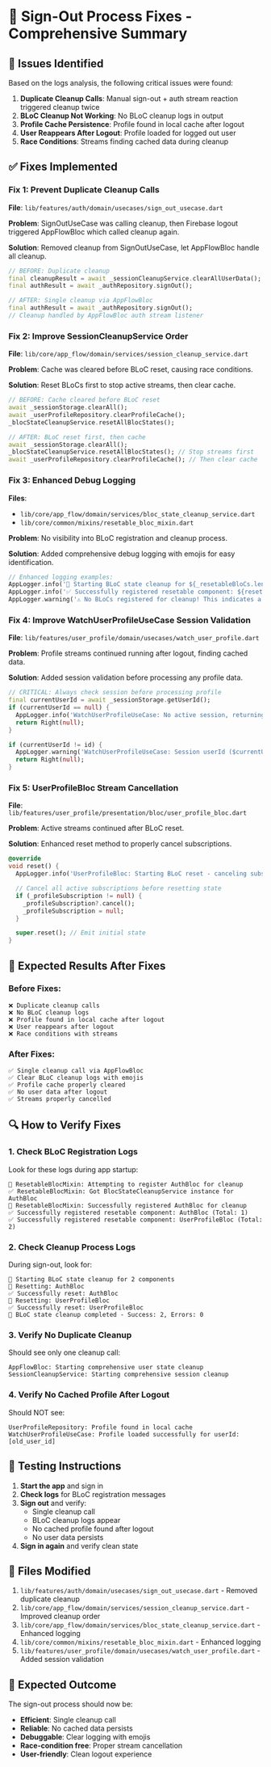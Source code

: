 # 🔧 Sign-Out Process Fixes - Comprehensive Summary

## 🚨 **Issues Identified**

Based on the logs analysis, the following critical issues were found:

1. **Duplicate Cleanup Calls**: Manual sign-out + auth stream reaction triggered cleanup twice
2. **BLoC Cleanup Not Working**: No BLoC cleanup logs in output
3. **Profile Cache Persistence**: Profile found in local cache after logout
4. **User Reappears After Logout**: Profile loaded for logged out user
5. **Race Conditions**: Streams finding cached data during cleanup

## ✅ **Fixes Implemented**

### **Fix 1: Prevent Duplicate Cleanup Calls**

**File**: `lib/features/auth/domain/usecases/sign_out_usecase.dart`

**Problem**: SignOutUseCase was calling cleanup, then Firebase logout triggered AppFlowBloc which called cleanup again.

**Solution**: Removed cleanup from SignOutUseCase, let AppFlowBloc handle all cleanup.

```dart
// BEFORE: Duplicate cleanup
final cleanupResult = await _sessionCleanupService.clearAllUserData();
final authResult = await _authRepository.signOut();

// AFTER: Single cleanup via AppFlowBloc
final authResult = await _authRepository.signOut();
// Cleanup handled by AppFlowBloc auth stream listener
```

### **Fix 2: Improve SessionCleanupService Order**

**File**: `lib/core/app_flow/domain/services/session_cleanup_service.dart`

**Problem**: Cache was cleared before BLoC reset, causing race conditions.

**Solution**: Reset BLoCs first to stop active streams, then clear cache.

```dart
// BEFORE: Cache cleared before BLoC reset
await _sessionStorage.clearAll();
await _userProfileRepository.clearProfileCache();
_blocStateCleanupService.resetAllBlocStates();

// AFTER: BLoC reset first, then cache
await _sessionStorage.clearAll();
_blocStateCleanupService.resetAllBlocStates(); // Stop streams first
await _userProfileRepository.clearProfileCache(); // Then clear cache
```

### **Fix 3: Enhanced Debug Logging**

**Files**:

- `lib/core/app_flow/domain/services/bloc_state_cleanup_service.dart`
- `lib/core/common/mixins/resetable_bloc_mixin.dart`

**Problem**: No visibility into BLoC registration and cleanup process.

**Solution**: Added comprehensive debug logging with emojis for easy identification.

```dart
// Enhanced logging examples:
AppLogger.info('🔄 Starting BLoC state cleanup for ${_resetableBloCs.length} components');
AppLogger.info('✅ Successfully registered resetable component: ${resetable.runtimeType}');
AppLogger.warning('⚠️ No BLoCs registered for cleanup! This indicates a registration issue.');
```

### **Fix 4: Improve WatchUserProfileUseCase Session Validation**

**File**: `lib/features/user_profile/domain/usecases/watch_user_profile.dart`

**Problem**: Profile streams continued running after logout, finding cached data.

**Solution**: Added session validation before processing any profile data.

```dart
// CRITICAL: Always check session before processing profile
final currentUserId = await _sessionStorage.getUserId();
if (currentUserId == null) {
  AppLogger.info('WatchUserProfileUseCase: No active session, returning null profile');
  return Right(null);
}

if (currentUserId != id) {
  AppLogger.warning('WatchUserProfileUseCase: Session userId ($currentUserId) != requested userId ($id)');
  return Right(null);
}
```

### **Fix 5: UserProfileBloc Stream Cancellation**

**File**: `lib/features/user_profile/presentation/bloc/user_profile_bloc.dart`

**Problem**: Active streams continued after BLoC reset.

**Solution**: Enhanced reset method to properly cancel subscriptions.

```dart
@override
void reset() {
  AppLogger.info('UserProfileBloc: Starting BLoC reset - canceling subscriptions');

  // Cancel all active subscriptions before resetting state
  if (_profileSubscription != null) {
    _profileSubscription?.cancel();
    _profileSubscription = null;
  }

  super.reset(); // Emit initial state
}
```

## 🎯 **Expected Results After Fixes**

### **Before Fixes**:

```
❌ Duplicate cleanup calls
❌ No BLoC cleanup logs
❌ Profile found in local cache after logout
❌ User reappears after logout
❌ Race conditions with streams
```

### **After Fixes**:

```
✅ Single cleanup call via AppFlowBloc
✅ Clear BLoC cleanup logs with emojis
✅ Profile cache properly cleared
✅ No user data after logout
✅ Streams properly cancelled
```

## 🔍 **How to Verify Fixes**

### **1. Check BLoC Registration Logs**

Look for these logs during app startup:

```
🔄 ResetableBlocMixin: Attempting to register AuthBloc for cleanup
✅ ResetableBlocMixin: Got BlocStateCleanupService instance for AuthBloc
🎯 ResetableBlocMixin: Successfully registered AuthBloc for cleanup
✅ Successfully registered resetable component: AuthBloc (Total: 1)
✅ Successfully registered resetable component: UserProfileBloc (Total: 2)
```

### **2. Check Cleanup Process Logs**

During sign-out, look for:

```
🔄 Starting BLoC state cleanup for 2 components
🔄 Resetting: AuthBloc
✅ Successfully reset: AuthBloc
🔄 Resetting: UserProfileBloc
✅ Successfully reset: UserProfileBloc
🎯 BLoC state cleanup completed - Success: 2, Errors: 0
```

### **3. Verify No Duplicate Cleanup**

Should see only one cleanup call:

```
AppFlowBloc: Starting comprehensive user state cleanup
SessionCleanupService: Starting comprehensive session cleanup
```

### **4. Verify No Cached Profile After Logout**

Should NOT see:

```
UserProfileRepository: Profile found in local cache
WatchUserProfileUseCase: Profile loaded successfully for userId: [old_user_id]
```

## 🚀 **Testing Instructions**

1. **Start the app** and sign in
2. **Check logs** for BLoC registration messages
3. **Sign out** and verify:
   - Single cleanup call
   - BLoC cleanup logs appear
   - No cached profile found after logout
   - No user data persists
4. **Sign in again** and verify clean state

## 📝 **Files Modified**

1. `lib/features/auth/domain/usecases/sign_out_usecase.dart` - Removed duplicate cleanup
2. `lib/core/app_flow/domain/services/session_cleanup_service.dart` - Improved cleanup order
3. `lib/core/app_flow/domain/services/bloc_state_cleanup_service.dart` - Enhanced logging
4. `lib/core/common/mixins/resetable_bloc_mixin.dart` - Enhanced logging
5. `lib/features/user_profile/domain/usecases/watch_user_profile.dart` - Added session validation

## 🎉 **Expected Outcome**

The sign-out process should now be:

- **Efficient**: Single cleanup call
- **Reliable**: No cached data persists
- **Debuggable**: Clear logging with emojis
- **Race-condition free**: Proper stream cancellation
- **User-friendly**: Clean logout experience
